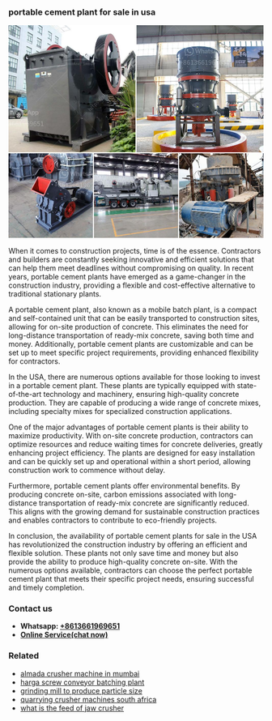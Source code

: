 <h3>portable cement plant for sale in usa</h3><img src='1708322795.jpg' alt=''><p>When it comes to construction projects, time is of the essence. Contractors and builders are constantly seeking innovative and efficient solutions that can help them meet deadlines without compromising on quality. In recent years, portable cement plants have emerged as a game-changer in the construction industry, providing a flexible and cost-effective alternative to traditional stationary plants.</p><p>A portable cement plant, also known as a mobile batch plant, is a compact and self-contained unit that can be easily transported to construction sites, allowing for on-site production of concrete. This eliminates the need for long-distance transportation of ready-mix concrete, saving both time and money. Additionally, portable cement plants are customizable and can be set up to meet specific project requirements, providing enhanced flexibility for contractors.</p><p>In the USA, there are numerous options available for those looking to invest in a portable cement plant. These plants are typically equipped with state-of-the-art technology and machinery, ensuring high-quality concrete production. They are capable of producing a wide range of concrete mixes, including specialty mixes for specialized construction applications.</p><p>One of the major advantages of portable cement plants is their ability to maximize productivity. With on-site concrete production, contractors can optimize resources and reduce waiting times for concrete deliveries, greatly enhancing project efficiency. The plants are designed for easy installation and can be quickly set up and operational within a short period, allowing construction work to commence without delay.</p><p>Furthermore, portable cement plants offer environmental benefits. By producing concrete on-site, carbon emissions associated with long-distance transportation of ready-mix concrete are significantly reduced. This aligns with the growing demand for sustainable construction practices and enables contractors to contribute to eco-friendly projects.</p><p>In conclusion, the availability of portable cement plants for sale in the USA has revolutionized the construction industry by offering an efficient and flexible solution. These plants not only save time and money but also provide the ability to produce high-quality concrete on-site. With the numerous options available, contractors can choose the perfect portable cement plant that meets their specific project needs, ensuring successful and timely completion.</p><h3>Contact us</h3><ul><li><strong>Whatsapp:&nbsp;<a href="https://wa.me/8613661969651">+8613661969651</a></strong></li><li><a href="https://swt.shibang-china.com/?git&amp;zhl&amp;portable cement plant for sale in usa"><strong>Online Service(chat now)</strong></a></li></ul><h3>Related</h3><ul><li><a href='almada crusher machine in mumbai.md'>almada crusher machine in mumbai</a></li><li><a href='harga screw conveyor batching plant.md'>harga screw conveyor batching plant</a></li><li><a href='grinding mill to produce particle size.md'>grinding mill to produce particle size</a></li><li><a href='quarrying crusher machines south africa.md'>quarrying crusher machines south africa</a></li><li><a href='what is the feed of jaw crusher.md'>what is the feed of jaw crusher</a></li></ul>